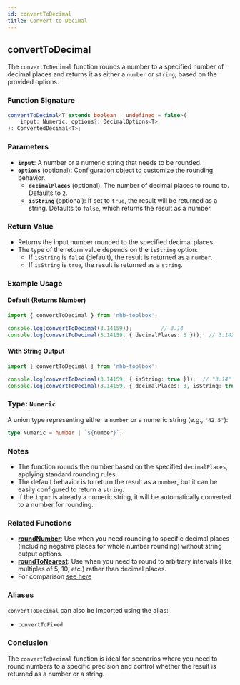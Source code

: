 ```yaml
---
id: convertToDecimal  
title: Convert to Decimal  
---
```


## convertToDecimal

The `convertToDecimal` function rounds a number to a specified number of decimal places and returns it as either a `number` or `string`, based on the provided options.

### Function Signature

```typescript
convertToDecimal<T extends boolean | undefined = false>(
    input: Numeric, options?: DecimalOptions<T>
): ConvertedDecimal<T>;
```

### Parameters

- **`input`**: A number or a numeric string that needs to be rounded.
- **`options`** (optional): Configuration object to customize the rounding behavior.
  - **`decimalPlaces`** (optional): The number of decimal places to round to. Defaults to `2`.
  - **`isString`** (optional): If set to `true`, the result will be returned as a string. Defaults to `false`, which returns the result as a number.

### Return Value

- Returns the input number rounded to the specified decimal places.
- The type of the return value depends on the `isString` option:
  - If `isString` is `false` (default), the result is returned as a `number`.
  - If `isString` is `true`, the result is returned as a `string`.

### Example Usage

#### Default (Returns Number)

```typescript
import { convertToDecimal } from 'nhb-toolbox';

console.log(convertToDecimal(3.14159));         // 3.14
console.log(convertToDecimal(3.14159, { decimalPlaces: 3 }));  // 3.142
```

#### With String Output

```typescript
import { convertToDecimal } from 'nhb-toolbox';

console.log(convertToDecimal(3.14159, { isString: true }));  // "3.14"
console.log(convertToDecimal(3.14159, { decimalPlaces: 3, isString: true }));  // "3.142"
```

### Type: `Numeric`  

A union type representing either a `number` or a numeric string (e.g., `"42.5"`):  

```typescript
type Numeric = number | `${number}`;
```

### Notes

- The function rounds the number based on the specified `decimalPlaces`, applying standard rounding rules.
- The default behavior is to return the result as a `number`, but it can be easily configured to return a `string`.
- If the `input` is already a numeric string, it will be automatically converted to a number for rounding.

### Related Functions

- **[roundNumber](roundNumber)**: Use when you need rounding to specific decimal places (including negative places for whole number rounding) without string output options.
- **[roundToNearest](roundToNearest)**: Use when you need to round to arbitrary intervals (like multiples of 5, 10, etc.) rather than decimal places.
- For comparison [see here](roundNumber#comparison-with-similar-functions)

### Aliases

`convertToDecimal` can also be imported using the alias:

- `convertToFixed`

### Conclusion

The `convertToDecimal` function is ideal for scenarios where you need to round numbers to a specific precision and control whether the result is returned as a number or a string.

